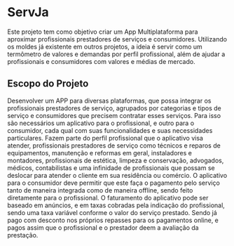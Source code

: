 # ServJa
Este projeto tem como objetivo criar um App Multiplataforma para aproximar profissionais prestadores de serviços e consumidores. Utilizando os moldes já existente em outros projetos, a ideia é servir como um termômetro de valores e demandas por perfil profissional, além de ajudar a profissionais e consumidores com valores e médias de mercado.

## Escopo do Projeto
Desenvolver um APP para diversas plataformas, que possa integrar os profissionais prestadores de serviço, agrupados por categorias e tipos de serviço e consumidores que precisem contratar esses serviços. Para isso são necessários um aplicativo para o profissional, e outro para o consumidor, cada qual com suas funcionalidades e suas necessidades particulares.
Fazem parte do perfil profissional que o aplicativo visa atender, profissionais prestadores de serviço como técnicos e reparos de equipamentos, manutenção e reformas em geral, instaladores e montadores, profissionais de estética, limpeza e conservação, advogados, médicos, contabilistas e uma infinidade de profissionais que possam se deslocar para atender o cliente em sua residência ou comércio.
O aplicativo para o consumidor deve permitir que este faça o pagamento pelo serviço tanto de maneira integrada como de maneira offline, sendo feito diretamente para o profissional.
O faturamento do aplicativo pode ser baseado em anúncios, e em taxas cobradas pela indicação do profissional, sendo uma taxa variável conforme o valor do serviço prestado. Sendo já pago com desconto nos próprios repasses para os pagamentos online, e pagos assim que o profissional e o prestador deem a avaliação da prestação.
